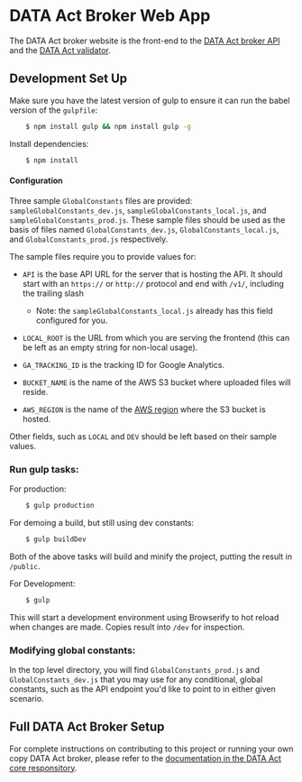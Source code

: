 # DATA Act Broker Web App

The DATA Act broker website is the front-end to the [DATA Act broker API](https://github.com/fedspendingtransparency/data-act-broker "DATA Act broker API") and the [DATA Act validator](https://github.com/fedspendingtransparency/data-act-validator "DATA Act validator").

## Development Set Up

Make sure you have the latest version of gulp to ensure it can run the babel version of the `gulpfile`:

```bash
    $ npm install gulp && npm install gulp -g
```

Install dependencies:

```bash
    $ npm install
```

#### Configuration

Three sample `GlobalConstants` files are provided: `sampleGlobalConstants_dev.js`, `sampleGlobalConstants_local.js`, and `sampleGlobalConstants_prod.js`. These sample files should be used as the basis of files named `GlobalConstants_dev.js`, `GlobalConstants_local.js`, and `GlobalConstants_prod.js` respectively.

The sample files require you to provide values for:

* `API` is the base API URL for the server that is hosting the API. It should start with an `https://` or `http://` protocol and end with `/v1/`, including the trailing slash

	* Note: the `sampleGlobalConstants_local.js` already has this field configured for you.

* `LOCAL_ROOT` is the URL from which you are serving the frontend (this can be left as an empty string for non-local usage).
* `GA_TRACKING_ID` is the tracking ID for Google Analytics.
* `BUCKET_NAME` is the name of the AWS S3 bucket where uploaded files will reside.
* `AWS_REGION` is the name of the [AWS region](http://docs.aws.amazon.com/general/latest/gr/rande.html) where the S3 bucket is hosted.

Other fields, such as `LOCAL` and `DEV` should be left based on their sample values.

### Run gulp tasks:

For production:

```bash
    $ gulp production
```

For demoing a build, but still using dev constants:

```bash
    $ gulp buildDev
```

Both of the above tasks will build and minify the project, putting the result in `/public`.

For Development:

```bash
    $ gulp
```

This will start a development environment using Browserify to hot reload when changes are made. Copies result into `/dev` for inspection.

### Modifying global constants:

In the top level directory, you will find `GlobalConstants_prod.js` and `GlobalConstants_dev.js` that you may use for any conditional, global constants, such as the API endpoint you'd like to point to in either given scenario.


## Full DATA Act Broker Setup

For complete instructions on contributing to this project or running your own copy DATA Act broker, please refer to the [documentation in the DATA Act core responsitory](https://github.com/fedspendingtransparency/data-act-core/blob/master/doc/INSTALL.md "DATA Act broker installation guide").
